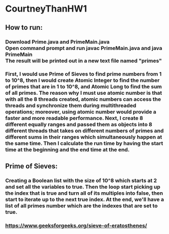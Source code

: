 # CourtneyThanHW1
## How to run:
### Download Prime.java and PrimeMain.java<br/>Open command prompt and run javac PrimeMain.java and java PrimeMain<br/>The result will be printed out in a new text file named "primes"
### First, I would use Prime of Sieves to find prime numbers from 1 to 10^8, then I would create Atomic Integer to find the number of primes that are in 1 to 10^8, and Atomic Long to find the sum of all primes. The reason why I must use atomic number is that with all the 8 threads created, atomic numbers can access the threads and synchronize them during multithreaded operations; moreover, using atomic number would provide a faster and more readable performance. Next, I create 8 different equally ranges and passed them as objects into 8 different threads that takes on different numbers of primes and different sums in their ranges which simultaneously happen at the same time. Then I calculate the run time by having the start time at the beginning and the end time at the end.
## Prime of Sieves:
### Creating a Boolean list with the size of 10^8 which starts at 2 and set all the variables to true. Then the loop start picking up the index that is true and turn all of its multiples into false, then start to iterate up to the next true index. At the end, we'll have a list of all primes number which are the indexes that are set to true.
### https://www.geeksforgeeks.org/sieve-of-eratosthenes/
